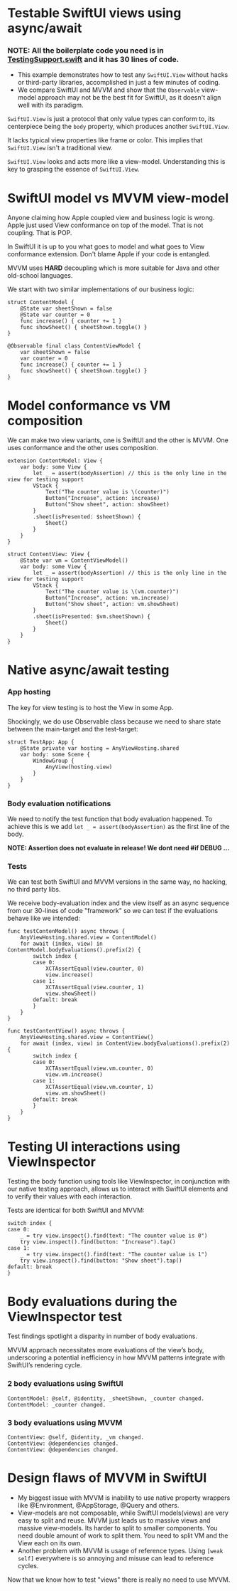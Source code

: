 # Testable SwiftUI views using async/await

### NOTE: All the boilerplate code you need is in [TestingSupport.swift](https://github.com/sisoje/testable-view-swiftui/blob/main/testable-view-swiftui/TestingSupport.swift) and it has 30 lines of code.

- This example demonstrates how to test any `SwiftUI.View` without hacks or third-party libraries, accomplished in just a few minutes of coding.
- We compare SwiftUI and MVVM and show that the `Observable` view-model approach may not be the best fit for SwiftUI, as it doesn't align well with its paradigm.

`SwiftUI.View` is just a protocol that only value types can conform to, its centerpiece being the `body` property, which produces another `SwiftUI.View`.

It lacks typical view properties like frame or color. This implies that `SwiftUI.View` isn't a traditional view.

`SwiftUI.View` looks and acts more like a view-model. Understanding this is key to grasping the essence of `SwiftUI.View`.

# SwiftUI model vs MVVM view-model

Anyone claiming how Apple coupled view and business logic is wrong. Apple just used View conformance on top of the model. That is not coupling. That is POP.

In SwiftUI it is up to you what goes to model and what goes to View conformance extension. Don't blame Apple if your code is entangled.

MVVM uses **HARD** decoupling which is more suitable for Java and other old-school languages.

We start with two similar implementations of our business logic:
```
struct ContentModel {
    @State var sheetShown = false
    @State var counter = 0
    func increase() { counter += 1 }
    func showSheet() { sheetShown.toggle() }
}

@Observable final class ContentViewModel {
    var sheetShown = false
    var counter = 0
    func increase() { counter += 1 }
    func showSheet() { sheetShown.toggle() }
}
```

# Model conformance vs VM composition

We can make two view variants, one is SwiftUI and the other is MVVM. One uses conformance and the other uses composition.
```
extension ContentModel: View {
    var body: some View {
        let _ = assert(bodyAssertion) // this is the only line in the view for testing support
        VStack {
            Text("The counter value is \(counter)")
            Button("Increase", action: increase)
            Button("Show sheet", action: showSheet)
        }
        .sheet(isPresented: $sheetShown) {
            Sheet()
        }
    }
}

struct ContentView: View {
    @State var vm = ContentViewModel()
    var body: some View {
        let _ = assert(bodyAssertion) // this is the only line in the view for testing support
        VStack {
            Text("The counter value is \(vm.counter)")
            Button("Increase", action: vm.increase)
            Button("Show sheet", action: vm.showSheet)
        }
        .sheet(isPresented: $vm.sheetShown) {
            Sheet()
        }
    }
}
```

# Native async/await testing

### App hosting

The key for view testing is to host the View in some App.

Shockingly, we do use Observable class because we need to share state between the main-target and the test-target:
```
struct TestApp: App {
    @State private var hosting = AnyViewHosting.shared
    var body: some Scene {
        WindowGroup {
            AnyView(hosting.view)
        }
    }
}
```
### Body evaluation notifications

We need to notify the test function that body evaluation happened. To achieve this is we add `let _ = assert(bodyAssertion)` as the first line of the body.

**NOTE: Assertion does not evaluate in release! We dont need #if DEBUG ...**

### Tests

We can test both SwiftUI and MVVM versions in the same way, no hacking, no third party libs.

We receive body-evaluation index and the view itself as an async sequence from our 30-lines of code "framework" so we can test if the evaluations behave like we intended:
```
func testContenModel() async throws {
    AnyViewHosting.shared.view = ContentModel()
    for await (index, view) in ContentModel.bodyEvaluations().prefix(2) {
        switch index {
        case 0:
            XCTAssertEqual(view.counter, 0)
            view.increase()
        case 1:
            XCTAssertEqual(view.counter, 1)
            view.showSheet()
        default: break
        }
    }
}

func testContentView() async throws {
    AnyViewHosting.shared.view = ContentView()
    for await (index, view) in ContentView.bodyEvaluations().prefix(2) {
        switch index {
        case 0:
            XCTAssertEqual(view.vm.counter, 0)
            view.vm.increase()
        case 1:
            XCTAssertEqual(view.vm.counter, 1)
            view.vm.showSheet()
        default: break
        }
    }
}
```

# Testing UI interactions using ViewInspector

Testing the body function using tools like ViewInspector, in conjunction with our native testing approach, allows us to interact with SwiftUI elements and to verify their values with each interaction.

Tests are identical for both SwiftUI and MVVM:
```
switch index {
case 0:
    _ = try view.inspect().find(text: "The counter value is 0")
    try view.inspect().find(button: "Increase").tap()
case 1:
    _ = try view.inspect().find(text: "The counter value is 1")
    try view.inspect().find(button: "Show sheet").tap()
default: break
}
```

# Body evaluations during the ViewInspector test

Test findings spotlight a disparity in number of body evaluations.

MVVM approach necessitates more evaluations of the view’s body, underscoring a potential inefficiency in how MVVM patterns integrate with SwiftUI’s rendering cycle.

### 2 body evaluations using SwiftUI
```
ContentModel: @self, @identity, _sheetShown, _counter changed.
ContentModel: _counter changed.
```

### 3 body evaluations using MVVM
```
ContentView: @self, @identity, _vm changed.
ContentView: @dependencies changed.
ContentView: @dependencies changed.
```

# Design flaws of MVVM in SwiftUI

- My biggest issue with MVVM is inability to use native property wrappers like @Environment, @AppStorage, @Query and others.
- View-models are not composable, while SwiftUI models(views) are very easy to split and reuse. MVVM just leads us to massive views and massive view-models. Its harder to split to smaller components. You need double amount of work to split them. You need to split VM and the View each on its own.
- Another problem with MVVM is usage of reference types. Using `[weak self]` everywhere is so annoying and misuse can lead to reference cycles.

Now that we know how to test "views" there is really no need to use MVVM.
